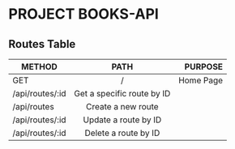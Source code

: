 # PROJECT BOOKS-API

## Routes Table

| METHOD          |            PATH            |   PURPOSE |
| --------------- | :------------------------: | --------: |
| GET             |             /              | Home Page |
| /api/routes/:id | Get a specific route by ID |           |
| /api/routes     |     Create a new route     |           |
| /api/routes/:id |    Update a route by ID    |           |
| /api/routes/:id |    Delete a route by ID    |           |

